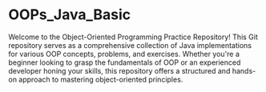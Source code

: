 # OOPs_Java_Basic
 Welcome to the Object-Oriented Programming Practice Repository! This Git repository serves as a comprehensive collection of Java implementations for various OOP concepts, problems, and exercises. Whether you're a beginner looking to grasp the fundamentals of OOP or an experienced developer honing your skills, this repository offers a structured and hands-on approach to mastering object-oriented principles.
